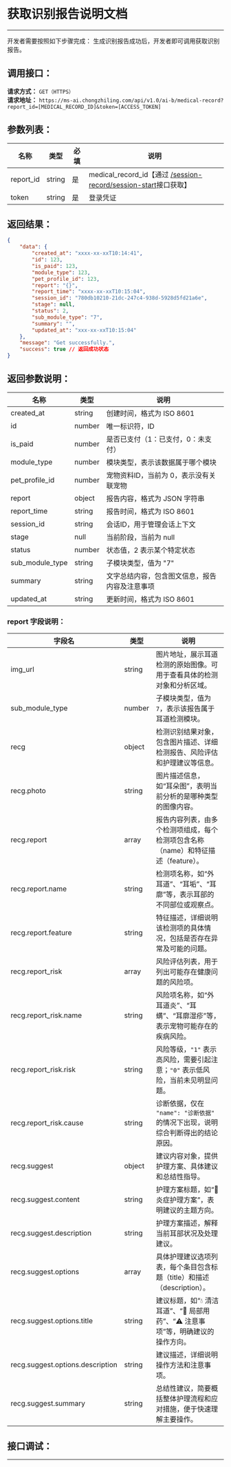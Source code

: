 # 获取识别报告说明文档
---
开发者需要按照如下步骤完成：
生成识别报告成功后，开发者即可调用获取识别报告。

## 调用接口：
**请求方式：** `GET（HTTPS）`  
**请求地址：** `https://ms-ai.chongzhiling.com/api/v1.0/ai-b/medical-record?report_id=[MEDICAL_RECORD_ID]&token=[ACCESS_TOKEN]`

## 参数列表：

| 名称      | 类型   | 必填 | 说明                                                                                  |
| --------- | ------ | ---- | ------------------------------------------------------------------------------------- |
| report_id | string | 是   | medical_record_id【通过 [/session-record/session-start](./session-start.md)接口获取】 |
| token     | string | 是   | 登录凭证                                                                              |

## 返回结果：
```json
{
    "data": {
        "created_at": "xxxx-xx-xxT10:14:41",
        "id": 123,
        "is_paid": 123,
        "module_type": 123,
        "pet_profile_id": 123,
        "report": "{}",
        "report_time": "xxxx-xx-xxT10:15:04",
        "session_id": "780db10210-21dc-247c4-938d-5928d5fd21a6e",
        "stage": null,
        "status": 2,
        "sub_module_type": "7",
        "summary": "",
        "updated_at": "xxx-xx-xxT10:15:04"
    },
    "message": "Get successfully.",
    "success": true // 返回成功状态
}
```

## 返回参数说明：
| 名称            | 类型   | 说明                                      |
|-----------------|--------|-------------------------------------------|
| created_at      | string | 创建时间，格式为 ISO 8601                |
| id              | number | 唯一标识符，ID                            |
| is_paid         | number | 是否已支付（1：已支付，0：未支付）       |
| module_type     | number | 模块类型，表示该数据属于哪个模块         |
| pet_profile_id  | number | 宠物资料ID，当前为 0，表示没有关联宠物   |
| report          | object | 报告内容，格式为 JSON 字符串 |
| report_time     | string | 报告时间，格式为 ISO 8601               |
| session_id      | string | 会话ID，用于管理会话上下文               |
| stage           | null   | 当前阶段，当前为 null                    |
| status          | number | 状态值，2 表示某个特定状态               |
| sub_module_type | string | 子模块类型，值为 "7"                     |
| summary         | string | 文字总结内容，包含图文信息，报告内容及注意事项 |
| updated_at      | string | 更新时间，格式为 ISO 8601               |

### report 字段说明：

| 字段名                        | 类型     | 说明 |
|------------------------------|----------|------|
| img_url                      | string   | 图片地址，展示耳道检测的原始图像。可用于查看具体的检测对象和分析区域。 |
| sub_module_type              | number   | 子模块类型，值为 `7`，表示该报告属于耳道检测模块。 |
| recg                         | object   | 检测识别结果对象，包含图片描述、详细检测报告、风险评估和护理建议等信息。 |
| recg.photo                   | string   | 图片描述信息，如“耳朵图”，表明当前分析的是哪种类型的图像内容。 |
| recg.report                  | array    | 报告内容列表，由多个检测项组成，每个检测项包含名称（name）和特征描述（feature）。 |
| recg.report.name             | string   | 检测项名称，如“外耳道”、“耳垢”、“耳廓”等，表示耳部的不同部位或观察点。 |
| recg.report.feature          | string   | 特征描述，详细说明该检测项的具体情况，包括是否存在异常及可能的问题。 |
| recg.report_risk             | array    | 风险评估列表，用于列出可能存在健康问题的风险项。 |
| recg.report_risk.name        | string   | 风险项名称，如“外耳道炎”、“耳螨”、“耳廓湿疹”等，表示宠物可能存在的疾病风险。 |
| recg.report_risk.risk        | string   | 风险等级，`"1"` 表示高风险，需要引起注意；`"0"` 表示低风险，当前未见明显问题。 |
| recg.report_risk.cause       | string   | 诊断依据，仅在 `"name": "诊断依据"` 的情况下出现，说明综合判断得出的结论原因。 |
| recg.suggest                 | object   | 建议内容对象，提供护理方案、具体建议和总结性指导。 |
| recg.suggest.content         | string   | 护理方案标题，如“🐶 炎症护理方案”，表明建议的主题方向。 |
| recg.suggest.description     | string   | 护理方案描述，解释当前耳部状况及处理建议。 |
| recg.suggest.options         | array    | 具体护理建议选项列表，每个条目包含标题（title）和描述（description）。 |
| recg.suggest.options.title   | string   | 建议标题，如“💧 清洁耳道”、“💊 局部用药”、“⚠️ 注意事项”等，明确建议的操作方向。 |
| recg.suggest.options.description | string | 建议描述，详细说明操作方法和注意事项。 |
| recg.suggest.summary         | string   | 总结性建议，简要概括整体护理流程和应对措施，便于快速理解主要操作。 |


## 接口调试：
---
<script setup>
import SwaggerUI from '../../../../src/components/SwaggerUI.vue'
</script>

<ClientOnly>
  <SwaggerUI 
    tag="medical-record"
    type="get"
    path="/medical-record" 
  />
</ClientOnly>

